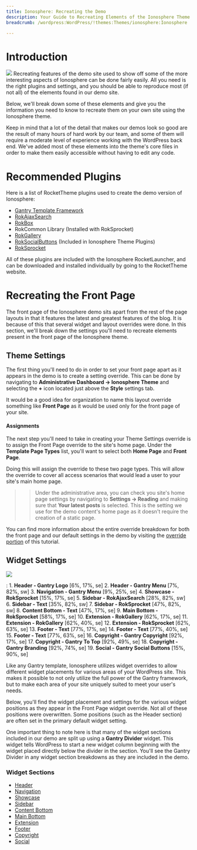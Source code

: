 ```yaml
---
title: Ionosphere: Recreating the Demo
description: Your Guide to Recreating Elements of the Ionosphere Theme for WordPress
breadcrumb: /wordpress:WordPress/!themes:Themes/ionosphere:Ionosphere

---
```


Introduction
=====
![][ionosphere2]
Recreating features of the demo site used to show off some of the more interesting aspects of Ionosphere can be done fairly easily. All you need is the right plugins and settings, and you should be able to reproduce most (if not all) of the elements found in our demo site. 

Below, we'll break down some of these elements and give you the information you need to know to recreate them on your own site using the Ionosphere theme.

Keep in mind that a lot of the detail that makes our demos look so good are the result of many hours of hard work by our team, and some of them will require a moderate level of experience working with the WordPress back end. We've added most of these elements into the theme's core files in order to make them easily accessible without having to edit any code.

Recommended Plugins
=====
Here is a list of RocketTheme plugins used to create the demo version of Ionosphere:

* [Gantry Template Framework][gantry]
* [RokAjaxSearch][rokajaxsearch]
* [RokBox][rokbox]
* RokCommon Library (Installed with RokSprocket)
* [RokGallery][rokgallery]
* [RokSocialButtons][social] (Included in Ionosphere Theme Plugins)
* [RokSprocket][roksprocket]

All of these plugins are included with the Ionosphere RocketLauncher, and can be downloaded and installed individually by going to the RocketTheme website.

Recreating the Front Page
=====
The front page of the Ionosphere demo sits apart from the rest of the page layouts in that it features the latest and greatest features of the blog. It is because of this that several widget and layout overrides were done. In this section, we'll break down the settings you'll need to recreate elements present in the front page of the Ionosphere theme.

Theme Settings
-----
The first thing you'll need to do in order to set your front page apart as it appears in the demo is to create a setting override. This can be done by navigating to **Administrative Dashboard -> Ionosphere Theme** and selecting the **+** icon located just above the **Style** settings tab. 

It would be a good idea for organization to name this layout override something like **Front Page** as it would be used only for the front page of your site.

#### Assignments
The next step you'll need to take in creating your Theme Settings override is to assign the Front Page override to the site's home page. Under the **Template Page Types** list, you'll want to select both **Home Page** and **Front Page**.

Doing this will assign the override to these two page types. This will allow the override to cover all access scenarios that would lead a user to your site's main home page.

>> Under the administrative area, you can check you site's home page settings by navigating to **Settings -> Reading** and making sure that **Your latest posts** is selected. This is the setting we use for the demo content's home page as it doesn't require the creation of a static page.

You can find more information about the entire override breakdown for both the front page and our default settings in the demo by visiting the [override portion][demooverride] of this tutorial.

Widget Settings
-----
![][Ionosphere]

:   1. **Header - Gantry Logo** [6%, 17%, se]
    2. **Header - Gantry Menu** [7%, 82%, sw]
    3. **Navigation - Gantry Menu** [9%, 25%, se]
    4. **Showcase - RokSprocket** [15%, 17%, se]
    5. **Sidebar - RokAjaxSearch** [28%, 82%, sw]
    6. **Sidebar - Text** [35%, 82%, sw]
    7. **Sidebar - RokSprocket** [47%, 82%, sw]
    8. **Content Bottom - Text** [47%, 17%, se]
    9. **Main Bottom - RokSprocket** [58%, 17%, se]
    10. **Extension - RokGallery** [62%, 17%, se]
    11. **Extension - RokGallery** [62%, 40%, se]
    12. **Extension - RokSprocket** [62%, 63%, se]
    13. **Footer - Text** [77%, 17%, se]
    14. **Footer - Text** [77%, 40%, se]
    15. **Footer - Text** [77%, 63%, se]
    16. **Copyright - Gantry Copyright** [92%, 17%, se]
    17. **Copyright - Gantry To Top** [92%, 49%, se]
    18. **Copyright - Gantry Branding** [92%, 74%, se]
    19. **Social - Gantry Social Buttons** [15%, 90%, se]

Like any Gantry template, Ionosphere utilizes widget overrides to allow different widget placements for various areas of your WordPress site. This makes it possible to not only utilize the full power of the Gantry framework, but to make each area of your site uniquely suited to meet your user's needs.

Below, you'll find the widget placement and settings for the various widget positions as they appear in the Front Page widget override. Not all of these positions were overwritten. Some positions (such as the Header section) are often set in the primary default widget setting.

One important thing to note here is that many of the widget sections included in our demo are split up using a **Gantry Divider** widget. This widget tells WordPress to start a new widget column beginning with the widget placed directly below the divider in the section. You'll see the Gantry Divider in any widget section breakdowns as they are included in the demo.

### Widget Sections

* [Header][header]
* [Navigation][navigation]
* [Showcase][showcase]
* [Sidebar][sidebar]
* [Content Bottom][contentbottom]
* [Main Bottom][bottom]
* [Extension][extension]
* [Footer][footer]
* [Copyright][copyright]
* [Social][social]

[gantry]: http://gantry-framework.org/download
[rokajaxsearch]: http://www.rockettheme.com/wordpress-downloads/plugins/free/2624-rokajaxsearch
[rokbox]: http://www.rockettheme.com/wordpress-downloads/plugins/free/2625-rokbox
[roksprocket]: http://www.rockettheme.com/wordpress-downloads/plugins/free/3228-roksprocket
[ionosphere]: assets/ionosphere.jpeg
[ionosphere2]: assets/ionosphere2.jpeg
[roksprocket]: http://www.rockettheme.com/extensions-joomla/roksprocket
[rokgallery]: http://www.rockettheme.com/extensions-joomla/rokgallery
[faq]: faq.md
[menu]: ../../start/menu.md
[override]: http://gantry-framework.org/documentation/wordpress/configure/
[navigation]: demo_navigation.md
[contenttop]: demo_contenttop.md
[showcase]: demo_showcase.md
[maintop]: demo_maintop.md
[feature]: demo_feature.md
[sidebar]: demo_sidebar.md
[contenttop]: demo_contenttop.md
[contentbottom]: demo_contentbottom.md
[bottom]: demo_bottom.md
[extension]: demo_extension.md
[footer]: demo_footer.md
[header]: demo_header.md
[copyright]: demo_copyright.md
[social]: demo_social.md
[demooverride]: demo_override.md
[social]: http://www.rockettheme.com/wordpress-downloads/club/3402-Ionosphere